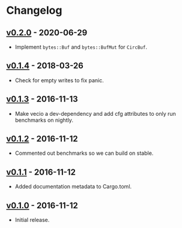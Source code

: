 # Changelog

## [v0.2.0](https://github.com/jeromefroe/circbuf-rs/tree/0.2.0) - 2020-06-29

- Implement `bytes::Buf` and `bytes::BufMut` for `CircBuf`.

## [v0.1.4](https://github.com/jeromefroe/circbuf-rs/tree/0.1.4) - 2018-03-26

- Check for empty writes to fix panic.

## [v0.1.3](https://github.com/jeromefroe/circbuf-rs/tree/0.1.3) - 2016-11-13

- Make vecio a dev-dependency and add cfg attributes to only run benchmarks on nightly.

## [v0.1.2](https://github.com/jeromefroe/circbuf-rs/tree/0.1.2) - 2016-11-12

- Commented out benchmarks so we can build on stable.

## [v0.1.1](https://github.com/jeromefroe/circbuf-rs/tree/0.1.1) - 2016-11-12

- Added documentation metadata to Cargo.toml.

## [v0.1.0](https://github.com/jeromefroe/circbuf-rs/tree/0.1.0) - 2016-11-12

- Initial release.
